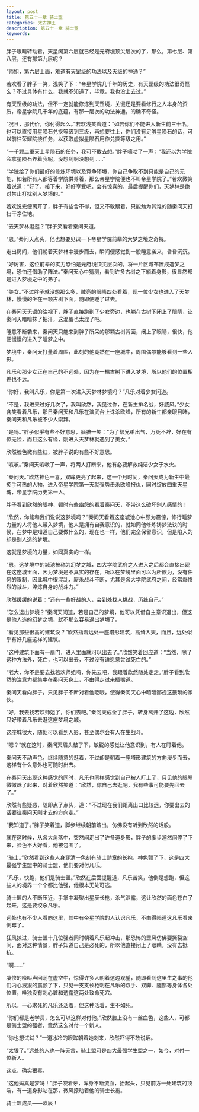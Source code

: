 ```yaml
---
layout: post
title: 第五十一章 骑士盟
categories: 太古神王
description: 第五十一章 骑士盟
keywords:
---
```


胖子眼睛转动着，天星阁第六层就已经是元府境顶尖层次的了，那么，第七层、第八层，还有那第九层呢？

“师姐，第六层上面，难道有天罡级的功法以及天级的神通？”

若欢看了胖子一笑，浅笑了下：“帝星学院几千年的历史，有天罡级的功法很奇怪么？不过具体有什么，我就不知道了，毕竟，我也没上去过。”

有天罡级的功法，但不一定就能修炼到天罡境，关键还是要看修行之人本身的资质，帝星学院几千年的底蕴，有那一层次的功法神通，的确不奇怪。

“况且，那代价，你付得起么。”若欢浅笑着道：“如若你们不能进入新生前三十名，也可以直接用星陨石兑换等级到三级，再想要往上，你们没有足够星陨石的话，可以前往荣耀院接任务，以获取虚拟星陨石用作兑换等级之用。”

“一千颗二重天上星陨石的任务，我可不敢去想。”胖子嘀咕了一声：“我还以为学院会拿星陨石养着我呢，没想到啊没想到……”

“学院给了你们最好的修炼环境以及竞争环境，你自己争取不到只能是自己的无能，如若所有人都等着学院供养着，那么帝星学院便也不叫帝星学院了。”若欢微笑着说道：“好了，接下来，好好享受吧，会有惊喜的，最后提醒你们，天梦林是绝对禁止打扰别人梦境的。”

若欢说完便离开了，胖子有些舍不得，但又不敢跟着，只能勉为其难的随秦问天打扫干净住地。

“去天梦林逛逛？”胖子笑看着秦问天道。

“恩。”秦问天点头，他也想要见识一下帝星学院前辈的大梦之境之奇特。

走出房间，他们朝着天梦林中漫步而去，瞬间便感觉到一股睡意袭来，昏昏沉沉。

“好厉害，这位前辈的实力恐怕是元府境顶尖层次的，将一片区域布置成造梦之境，恐怕还借助了阵法。”秦问天心中猜测，看到许多古树之下躺着身影，很显然都是进入梦境之中的弟子。

“美女。”不过胖子就没想那么多，贼亮的眼睛四处看着，现一位少女也进入了天梦林，慢慢的坐在一颗古树下面，随即便睡了过去。

在秦问天无语的注视下，胖子直接跑到了少女旁边，也躺在古树下闭上了眼睛，让秦问天暗暗抹了把汗，这混蛋也太混了吧。

睡意不断袭来，秦问天只能来到胖子所呆的那颗古树背面，闭上了眼睛，很快，他便慢慢的进入了睡梦之中。

梦境中，秦问天打量着周围，此刻的他竟然在一座城中，周围偶尔能够看到一些人影。

凡乐和那少女正在自己的不远处，因为在一棵古树下进入梦境，所以他们的位置相差也不远。

“你好，我叫凡乐，你是第一次进入天梦林梦境吗？”凡乐对着少女问道。

“不是，我进来过好几次了，我叫欣然，我见过你，在新生排名战，好威风。”少女含笑看着凡乐，那日秦问天和凡乐在演武台上诛杀欧峰，所有的新生都亲眼目睹，秦问天和凡乐被不少人崇拜。

“是吗。”胖子似乎有些不好意思，腼腆一笑：“为了帮兄弟出气，万死不辞，好在有惊无险，而且这么有缘，刚进入天梦林就遇到了美女。”

欣然脸色微有些红，被胖子说的有些不好意思。

“咳咳。”秦问天咳嗽了一声，将两人打断来，他有必要解救纯洁少女于水火。

“秦问天。”欣然神色一喜，双眸更亮了起来，这一个月时间，秦问天成为新生中最炙手可热的人物，进入帝星学院第一天就强势击杀欧峰报仇，同时绽放四重天星魂，帝星学院历史第一人。

胖子看到欣然的眼神，顿时有些幽怨的看着秦问天，不带这么破坏别人感情的！

“欣然，你能和我们说说这梦境吗？”秦问天看着这座城池心中颇为震惊，修行睡梦力量的人将他人带入梦境，他人是拥有自我意识的，就如同他修炼铸梦法诀的时候，在梦中是知道自己要做什么的，现在也一样，他们完全保留意识，但是陷入的却是别人造的梦境。

这就是梦境的力量，如同真实的一样。

“恩，这梦境中的城池被称为幻梦之城，四大学院武府之人进入之后都会直接出现在这座城里面，因为梦境是不真实的存在，所以在梦境里面可以为所欲为，没有任何的限制，因此城中很混乱，厮杀战斗不断，尤其是各大学院武府之间，经常爆惨烈的战斗，淬炼自身的战斗力。”

欣然缓缓的说着：“还有一些好战的人，会到处找人挑战，历练自己。”

“怎么退出梦境？”秦问天问道，若是自己的梦境，他可以凭借自主意识退出，但这是他人造的幻梦之境，就不那么容易退出梦境了。

“看见那些很高的建筑没？”欣然指着远处一座塔形建筑，高耸入天，而且，远处似乎有好几座这样的建筑。

“这种建筑下面有一扇门，进入里面就可以出去了。”欣然笑着回应道：“当然，除了这种方法外，死亡，也可以出去，不过没有谁愿意尝试死亡的。”

“老大，你不是要去找若欢师姐吗，你先去吧，我跟着欣然随处走走。”胖子看到欣然的注意力都集中在秦问天身上，不由得走过来插嘴道。

秦问天看向胖子，只见胖子不断对着他眨眼，使得秦问天心中暗暗鄙视这猥琐的家伙。

“好，我去找若欢师姐了，你们去吧。”秦问天成全了胖子，转身离开了这边，欣然只好带着凡乐去逛这座梦境之城。

这座城很大，随处可以看到人影，甚至偶尔会有人在生战斗。

“嗯？”就在这时，秦问天眉头皱了下，敏锐的感觉让他意识到，有人在盯着他。

秦问天不动声色，继续随意的逛着，不过却是朝着一座塔形建筑的方向漫步而去，这样有什么意外也可随时出去。

在秦问天出现这种感觉的同时，凡乐也同样感觉到自己被人盯上了，只见他的眼睛微微眯了起来，对着欣然笑道：“欣然，你自己去逛吧，我有些事可能要先回去了。”

欣然有些疑惑，随即点了点头，道：“不过现在我们距离出口比较远，你要出去的话要往秦问天刚才去的方向走。”

“我知道了。”胖子笑着道，脚步继续朝前踏出，仿佛没有听到欣然的话般。

就在这时候，从各大角落中，突然间走出了许多道身影，胖子的脚步遽然间停了下来，脸色不大好看，他被包围了。

“骑士。”欣然看到这些人身穿清一色刻有骑士勋章的长袍，神色颤了下，这是四大最强学生盟中的骑士盟，他们要对付凡乐。

“凡乐，快跑，他们是骑士盟。”欣然在后面提醒道，凡乐苦笑，他倒是想跑，但这些人的境界一个个都比他强，他根本无处可逃。

骑士盟的人不断压近，手掌中凝聚出星辰长枪，杀气泄露，这让欣然的面色苍白了起来，这是要绞杀凡乐。

远处也有不少人看向这里，其中有帝星学院的人认识凡乐，不由得暗道这凡乐看来倒霉了。

狂风掠过，骑士盟十几位强者同时朝着凡乐起冲击，那恐怖的罡风仿佛要撕裂空间，面对这种情景，胖子知道自己是必死的，所以他直接闭上了眼睛，没有去抵抗。

“啊……”

凄惨的嚎叫声回荡在虚空中，惊得许多人朝着这边观望，随即看到这里生之事的他们内心狠狠的震颤了下，只见一支支长枪刺在凡乐的双手、双脚、腿部等身体各处位置，唯独没有刺心脏和透露这两处致命死穴。

所以，一心求死的凡乐还活着，但这种活着，生不如死。

“你们都是老学员，怎么可以这样对付他。”欣然脸上没有一丝血色，这些人，可都是骑士盟的强者，竟然这么对付一个新人。

“你也想试试？”一道冰冷的眼眸朝着她刺来，欣然吓得不敢说话。

“太狠了。”远处的人也一阵无言，骑士盟可是四大最强学生盟之一，如今，对付一位新人。

这点，确实狠毒。

“这他妈真是梦吗！”胖子咬着牙，浑身不断流血，抬起头，只见前方一处建筑的顶端，有一道身影站在那，微风撩动着他的骑士长袍。

骑士盟成员——欧辰！
